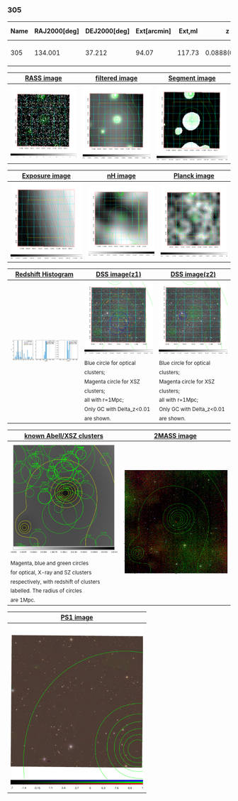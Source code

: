 <div STYLE="page-break-after: always;"></div>

### 305

|Name|RAJ2000[deg]|DEJ2000[deg] |Ext[arcmin]| Ext,ml | z | z_src| C|GC(XSZ,Delta_z<0.01)| GC(OPT,Delta_z<0.01)|GC| R_sig[arcmin] | R500[arcmin] | R500[Mpc]| CRsig[c/s] | CR500[c/s] |L500[1E44 erg/s]|F500[1E-12 erg/s/cm^2]| M500[1E14 Msun]|Tx[keV]|Cnt_sig|Beta|Rc[arcmin]|Comment|Alias|
|---|---|---|---|---|---|------|---|--------|---------|----------|---|---|---|---|---|---|---|---|---|---|---|---|---|---|
|305| 134.001| 37.212| 94.07| 117.73| 0.0888(0.005)| z1,| G| -| -| C, N, W| 28.650| 9.955| 0.991| 0.445(0.108)| 0.402(0.098)| 1.480(0.511)| 7.516(2.595)| 3.01(0.52)| 4.35(0.47)| 318.6| 0.520(-0.015+0.037)| 10.327(-1.178+1.248)| -| t726|

|[RASS image](../image/305/305_img.pdf)|[filtered image](../image/305/305_fil.pdf)|[Segment image](../image/305/305_seg.pdf)|
|-------------------|--------------------|-------------------|
| <img src="../image/305/305_img.png" width="300">  | <img src="../image/305/305_fil.png" width="300">   | <img src="../image/305/305_seg.png" width="300">  |

|[Exposure image](../image/305/305_mex.pdf)| [nH image](../image/305/305_nh.pdf)| [Planck image](../image/305/305_p.pdf)|
|-------------------|--------------------|-------------------|
|<img src="../image/305/305_mex.png" width="300">   | <img src="../image/305/305_nh.png" width="300">    | <img src="../image/305/305_p.png" width="300"> |

|[Redshift Histogram](../image/305/305_zg.pdf) | [DSS image(z1)](../image/305/305_dss_z1.pdf)      |  [DSS image(z2)](../image/305/305_dss_z2.pdf)    |
|-------------------|--------------------|-------------------|
|<img src="../image/305/305_zg.png" width="300"> |<img src="../image/305/305_dss_z1.png" width="300"> <sub><br>Blue circle for optical clusters; <br>Magenta circle for XSZ clusters; <br>all with r=1Mpc; <br>Only GC with Delta_z<0.01 are shown. </sub>| <img src="../image/305/305_dss_z2.png" width="300"><sub><br>Blue circle for optical clusters; <br>Magenta circle for XSZ clusters; <br>all with r=1Mpc; <br>Only GC with Delta_z<0.01 are shown. </sub> |

|[known Abell/XSZ clusters](../image/305/305_gc.pdf) | [2MASS image](../image/305/305_2mass.pdf)      |
|-------------------|-------------------|
|<img src=../image/305/305_gc.png width="300"> <br><sub>Magenta, blue and green circles <br>for optical, X-ray and SZ clusters <br>respectively, with redshift of clusters <br>labelled. The radius of circles <br>are 1Mpc.</sub>|<img src="../image/305/305_2mass.png" width="300">  |

|[PS1 image](../image/305/305_ps1.pdf)            |
|-------------------|
| <img src="../image/305/305_ps1.pdf" width="300">  |
